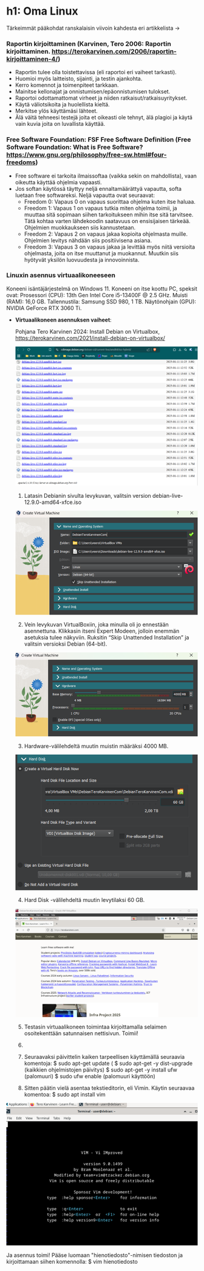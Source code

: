# h1: Oma Linux

Tärkeimmät pääkohdat ranskalaisin viivoin kahdesta eri artikkelista ->

### **Raportin kirjoittaminen** (Karvinen, Tero 2006: Raportin kirjoittaminen. https://terokarvinen.com/2006/raportin-kirjoittaminen-4/)
- Raportin tulee olla toistettavissa (eli raportoi eri vaiheet tarkasti).  
- Huomioi myös laitteisto, sijainti, ja testin ajankohta.  
- Kerro komennot ja toimenpiteet tarkkaan.  
- Mainitse kellonajat ja onnistumisen/epäonnistumisen tulokset.  
- Raportoi odottamattomat virheet ja niiden ratkaisut/ratkaisuyritykset.  
- Käytä väliotsikoita ja huolellista kieltä.  
- Merkitse ylös käyttämäsi lähteet.  
- Älä väitä tehneesi testejä joita et oikeasti ole tehnyt, älä plagioi ja käytä vain kuvia joita on luvallista käyttää.

### Free Software Foundation: FSF Free Software Definition (Free Software Foundation: What is Free Software? https://www.gnu.org/philosophy/free-sw.html#four-freedoms) 
- Free software ei tarkoita ilmaissoftaa (vaikka sekin on mahdollista), vaan oikeutta käyttää ohjelmia vapaasti.
- Jos softan käytössä täyttyy neljä ennaltamäärättyä vapautta, softa luetaan free softwareksi. Neljä vapautta ovat seuraavat:
  - Freedom 0: Vapaus 0 on vapaus suorittaa ohjelma kuten itse haluaa.
  - Freedom 1: Vapaus 1 on vapaus tutkia miten ohjelma toimii, ja muuttaa sitä sopimaan siihen tarkoitukseen mihin itse sitä tarvitsee. Tätä kohtaa varten lähdekoodin saatavuus on ensisijaisen tärkeää. Ohjelmien muokkaukseen siis kannustetaan.
  - Freedom 2: Vapaus 2 on vapaus jakaa kopioita ohjelmasta muille. Ohjelmien levitys nähdään siis positiivisena asiana.
  - Freedom 3: Vapaus 3 on vapaus jakaa ja levittää myös niitä versioita ohjelmasta, joita on itse muuttanut ja muokannut. Muutkin siis hyötyvät yksilön luovuudesta ja innovoinnista.

### Linuxin asennus virtuaalikoneeseen

Koneeni isäntäjärjestelmä on Windows 11. Koneeni on itse koottu PC, speksit ovat:
Prosessori (CPU): 13th Gen Intel Core i5-13400F @ 2.5 GHz.
Muisti (RAM): 16,0 GB.
Tallennustila: Samsung SSD 980, 1 TB.
Näytönohjain (GPU): NVIDIA GeForce RTX 3060 Ti.

- **Virtuaalikoneen asennuksen vaiheet**:

  Pohjana Tero Karvinen 2024: Install Debian on Virtualbox, https://terokarvinen.com/2021/install-debian-on-virtualbox/
  
  ![Add file: Upload](Picture1.png)
  
  1. Latasin Debianin sivulta levykuvan, valitsin version debian-live-12.9.0-amd64-xfce.iso
     
  ![Add file: Upload](Picture2.png)

  2. Vein levykuvan VirtualBoxiin, joka minulla oli jo ennestään asennettuna. Klikkasin itseni Expert Modeen, jolloin enemmän asetuksia tulee näkyviin. Ruksitin “Skip Unattended Installation” ja valitsin versioksi Debian (64-bit).
     
  ![Add file: Upload](Picture3.png)
  
  3. Hardware-välilehdeltä muutin muistin määräksi 4000 MB.
  
  ![Add file: Upload](Picture4.png)

  4. Hard Disk -välilehdeltä muutin levytilaksi 60 GB.

  ![Add file: Upload](Picture5.png)

  5. Testasin virtuaalikoneen toimintaa kirjoittamalla selaimen osoitekenttään satunnaisen nettisivun. Toimii!
     
  6. 
     
  7. Seuraavaksi päivittelin kaiken tarpeellisen käyttämällä seuraavia komentoja:
     $ sudo apt-get update (
     $ sudo apt-get -y dist-upgrade (kaikkien ohjelmistojen päivitys)
     $ sudo apt-get -y install ufw (palomuuri)
     $ sudo ufw enable (palomuuri käyttöön)
     
  8. Sitten päätin vielä asentaa tekstieditorin, eli Vimin. Käytin seuraavaa komentoa:
     $ sudo apt install vim
     
 ![Add file: Upload](Picture6.png)

 Ja asennus toimi! Pääse luomaan "hienotiedosto"-nimisen tiedoston ja kirjoittamaan siihen komennolla:
    $ vim hienotiedosto


